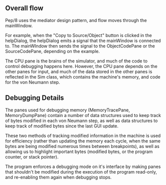 ## Overall flow ##

Pep/8 uses the mediator design pattern, and flow moves through the mainWindow.

For example, when the "Copy to Source/Object" button is clicked in the helpDialog, the helpDialog emits a signal that the mainWindow is connected to. The mainWIndow then sends the signal to the ObjectCodePane or the SourceCodePane, depending on the example.

The CPU pane is the brains of the simulator, and much of the code to control debugging happens here. However, the CPU pane depends on the other panes for input, and much of the data stored in the other panes is reflected in the Sim class, which contains the machine's memory, and code for the von Neumann step.

## Debugging Details ##

The panes used for debugging memory (MemoryTracePane, MemoryDumpPane) contain a number of data structures used to keep track of bytes modified in each von Neumann step, as well as data structures to keep track of modified bytes since the last GUI update.

These two methods of tracking modified information in the machine is used for efficiency (rather than updating the memory each cycle, when the same bytes are being modified numerous times between breakpoints), as well as allowing us to highlight important bytes (modified bytes, or the program counter, or stack pointer).

The program enforces a debugging mode on it's interface by making panes that shouldn't be modified during the execution of the program read-only, and re-enabling them again when debugging stops.
